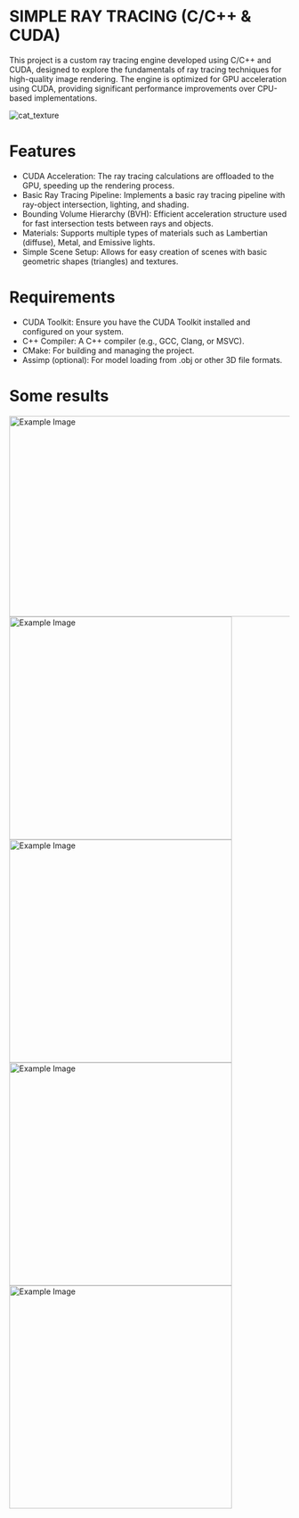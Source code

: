 # SIMPLE RAY TRACING (C/C++ & CUDA)

This project is a custom ray tracing engine developed using C/C++ and CUDA, designed to explore the fundamentals of ray tracing techniques for high-quality image rendering. The engine is optimized for GPU acceleration using CUDA, providing significant performance improvements over CPU-based implementations.

![cat_texture](https://github.com/user-attachments/assets/655fc17b-ff17-4680-abca-a9cd9599bae2)

# Features

- CUDA Acceleration: The ray tracing calculations are offloaded to the GPU, speeding up the rendering process.
- Basic Ray Tracing Pipeline: Implements a basic ray tracing pipeline with ray-object intersection, lighting, and shading.
- Bounding Volume Hierarchy (BVH): Efficient acceleration structure used for fast intersection tests between rays and objects.
- Materials: Supports multiple types of materials such as Lambertian (diffuse), Metal, and Emissive lights.
- Simple Scene Setup: Allows for easy creation of scenes with basic geometric shapes (triangles) and textures.

# Requirements

- CUDA Toolkit: Ensure you have the CUDA Toolkit installed and configured on your system.
- C++ Compiler: A C++ compiler (e.g., GCC, Clang, or MSVC).
- CMake: For building and managing the project.
- Assimp (optional): For model loading from .obj or other 3D file formats.

# Some results

<img src="https://github.com/user-attachments/assets/d26daddb-9b17-4958-888e-7c9c7a132e42" alt="Example Image" width="640" height="360">
<img src="https://github.com/user-attachments/assets/e7601c7b-927f-4a52-8349-28d179a7ada3" alt="Example Image" width="400" height="400">
<img src="https://github.com/user-attachments/assets/65c05e08-a6e2-478c-a99d-920514f5c840" alt="Example Image" width="400" height="400">
<img src="https://github.com/user-attachments/assets/64b50239-1f06-43db-a672-d177dedeb74d" alt="Example Image" width="400" height="400">
<img src="https://github.com/user-attachments/assets/1de33f14-f9c1-41da-8c18-a01233f87ec4" alt="Example Image" width="400" height="400">
